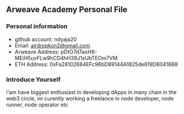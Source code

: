 ## Arweave Academy Personal File

### Personal information

- github account: ndyaja20
- Email: airdropkon2@gmail.com
- Arweave Address: pDtO7d7aoH6-MEiH5uvFLw9hCD4hH39J1sUbTEOm7VM
- ETH Address: 0xFa28102684EFc96bD89144A1825de619D80416B8

### Introduce Yourself
 i'am have biggest enthusiast in developing dApps in many chain in the web3 circle, im curently working a freelance in node developer, node runner, node operator etc